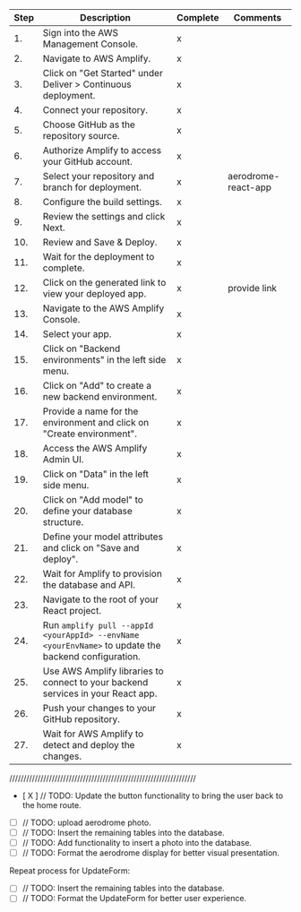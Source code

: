 | Step | Description                                                | Complete | Comments |
|------|------------------------------------------------------------|----------|----------|
| 1.   | Sign into the AWS Management Console.                       |    x      |          |
| 2.   | Navigate to AWS Amplify.                                   |    x      |          |
| 3.   | Click on "Get Started" under Deliver > Continuous deployment. |   x       |          |
| 4.   | Connect your repository.                                    |     x     |          |
| 5.   | Choose GitHub as the repository source.                     |   x       |          |
| 6.   | Authorize Amplify to access your GitHub account.            |     x     |          |
| 7.   | Select your repository and branch for deployment.           |    x      |    aerodrome-react-app      |
| 8.   | Configure the build settings.                               |    x      |          |
| 9.   | Review the settings and click Next.                         |     x     |          |
| 10.  | Review and Save & Deploy.                                   |   x       |          |
| 11.  | Wait for the deployment to complete.                        |   x       |          |
| 12.  | Click on the generated link to view your deployed app.      |    x      |   provide link       |
| 13.  | Navigate to the AWS Amplify Console.                        |     x     |          |
| 14.  | Select your app.                                            |     x     |          |
| 15.  | Click on "Backend environments" in the left side menu.      |   x       |          |
| 16.  | Click on "Add" to create a new backend environment.         |    x      |          |
| 17.  | Provide a name for the environment and click on "Create environment". |   x       |          |
| 18.  | Access the AWS Amplify Admin UI.                            |  x        |          |
| 19.  | Click on "Data" in the left side menu.                      |    x      |          |
| 20.  | Click on "Add model" to define your database structure.     |    x      |          |
| 21.  | Define your model attributes and click on "Save and deploy".|   x       |          |
| 22.  | Wait for Amplify to provision the database and API.          |  x        |          |
| 23.  | Navigate to the root of your React project.                 |    x      |          |
| 24.  | Run `amplify pull --appId <yourAppId> --envName <yourEnvName>` to update the backend configuration. |  x       |          |
| 25.  | Use AWS Amplify libraries to connect to your backend services in your React app. |     x     |          |
| 26.  | Push your changes to your GitHub repository.                 |    x      |          |
| 27.  | Wait for AWS Amplify to detect and deploy the changes.      |    x     |          |



//////////////////////////////////////////////////////////////////


- [ X ] // TODO:  Update the button functionality to bring the user back to the home route.
- [ ] // TODO:  upload aerodrome photo.
- [ ] // TODO:  Insert the remaining tables into the database.
- [ ] // TODO:  Add functionality to insert a photo into the database.
- [ ] // TODO:  Format the aerodrome display for better visual presentation.

Repeat process for UpdateForm:
- [ ] // TODO:  Insert the remaining tables into the database.
- [ ] // TODO:  Format the UpdateForm for better user experience.
